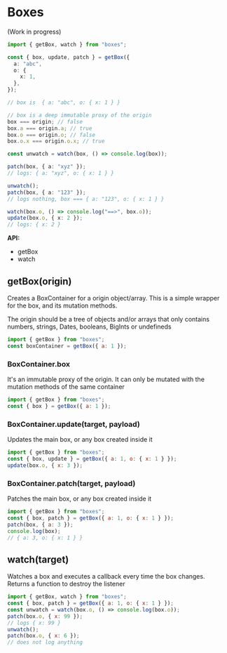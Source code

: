 # Boxes

(Work in progress)

```ts
import { getBox, watch } from "boxes";

const { box, update, patch } = getBox({
  a: "abc",
  o: {
    x: 1,
  },
});

// box is  { a: "abc", o: { x: 1 } }

// box is a deep immutable proxy of the origin
box === origin; // false
box.a === origin.a; // true
box.o === origin.o; // false
box.o.x === origin.o.x; // true

const unwatch = watch(box, () => console.log(box));

patch(box, { a: "xyz" });
// logs: { a: "xyz", o: { x: 1 } }

unwatch();
patch(box, { a: "123" });
// logs nothing, box === { a: "123", o: { x: 1 } }

watch(box.o, () => console.log("==>", box.o));
update(box.o, { x: 2 });
// logs: { x: 2 }
```

**API:**

- getBox
- watch

## getBox(origin)

Creates a BoxContainer for a origin object/array. This is a simple wrapper for
the box, and its mutation methods.

The origin should be a tree of objects and/or arrays that only contains numbers,
strings, Dates, booleans, BigInts or undefineds

```js
import { getBox } from "boxes";
const boxContainer = getBox({ a: 1 });
```

### BoxContainer.box

It's an immutable proxy of the origin. It can only be mutated with the mutation
methods of the same container

```js
import { getBox } from "boxes";
const { box } = getBox({ a: 1 });
```

### BoxContainer.update(target, payload)

Updates the main box, or any box created inside it

```js
import { getBox } from "boxes";
const { box, update } = getBox({ a: 1, o: { x: 1 } });
update(box.o, { x: 3 });
```

### BoxContainer.patch(target, payload)

Patches the main box, or any box created inside it

```js
import { getBox } from "boxes";
const { box, patch } = getBox({ a: 1, o: { x: 1 } });
patch(box, { a: 3 });
console.log(box);
// { a: 3, o: { x: 1 } }
```

## watch(target)

Watches a box and executes a callback every time the box changes. Returns a
function to destroy the listener

```js
import { getBox, watch } from "boxes";
const { box, patch } = getBox({ a: 1, o: { x: 1 } });
const unwatch = watch(box.o, () => console.log(box.o));
patch(box.o, { x: 99 });
// logs { x: 99 }
unwatch();
patch(box.o, { x: 6 });
// does not log anything
```
